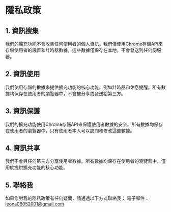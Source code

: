 # 隱私政策

## 1. 資訊搜集

我們的擴充功能不會收集任何使用者的個人資訊。我們僅使用Chrome存儲API來存儲使用者的設置和計時器數據，這些數據僅保存在本地，不會發送到任何伺服器。

## 2. 資訊使用

我們使用存儲的數據來提供擴充功能的核心功能，例如計時器和休息提醒。所有數據均保存在使用者的瀏覽器中，不會被分享或發送給第三方。

## 3. 資訊保護

我們的擴充功能使用Chrome存儲API來保護使用者數據的安全。所有數據均保存在使用者的瀏覽器中，只有使用者本人可以訪問和修改這些數據。

## 4. 資訊共享

我們不會與任何第三方分享使用者數據。所有數據均保存在使用者的瀏覽器中，僅用於提供擴充功能的核心功能。

## 5. 聯絡我

如果您對我的隱私政策有任何疑問，請通過以下方式聯絡我：
電子郵件：leona08052001@gmail.com